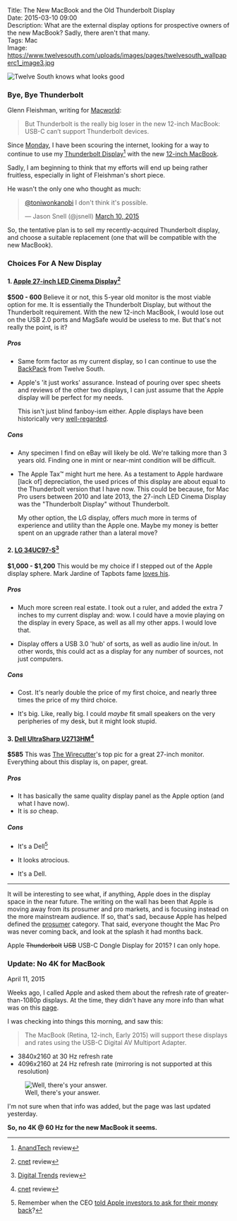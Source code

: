 Title: The New MacBook and the Old Thunderbolt Display  
Date: 2015-03-10 09:00  
Description: What are the external display options for prospective owners of the new MacBook? Sadly, there aren't that many.  
Tags: Mac  
Image: https://www.twelvesouth.com/uploads/images/pages/twelvesouth_wallpaperc1_image3.jpg  

![Twelve South knows what looks good][photo]

### Bye, Bye Thunderbolt

Glenn Fleishman, writing for [Macworld][macworld]:

> But Thunderbolt is the really big loser in the new 12-inch MacBook: USB-C can’t support Thunderbolt devices.

Since [Monday][apple], I have been scouring the internet, looking for a way to continue to use my [Thunderbolt Display][apple 2][^tbd] with the new [12-inch MacBook][theoveranalyzed].

Sadly, I am beginning to think that my efforts will end up being rather fruitless, especially in light of Fleishman's short piece.

He wasn't the only one who thought as much:

<blockquote lang="en"><p><a href="https://twitter.com/ToniWonKanobi" title="Me on Twitter">@toniwonkanobi</a> I don&#39;t think it&#39;s possible.</p>&mdash; Jason Snell (@jsnell) <a href="https://twitter.com/jsnell/status/575428012935675904" title="Jason Snell responding to my question">March 10, 2015</a></blockquote>

So, the tentative plan is to sell my recently-acquired Thunderbolt display, and choose a suitable replacement (one that will be compatible with the new MacBook).

### Choices For A New Display

#### 1. [Apple 27-inch LED Cinema Display][apple 2][^cd]		

**$500 - 600** Believe it or not, this 5-year old monitor is the most viable option for me. It is essentially the Thunderbolt Display, but without the Thunderbolt requirement. With the new 12-inch MacBook, I would lose out on the USB 2.0 ports and MagSafe would be useless to me. But that's not really the point, is it? 

##### Pros
				
* Same form factor as my current display, so I can continue to use the [BackPack][twelvesouth] from Twelve South.
* Apple's 'it just works' assurance. Instead of pouring over spec sheets and reviews of the other two displays, I can just assume that the Apple display will be perfect for my needs.

	This isn't just blind fanboy-ism either. Apple displays have been historically very [well-regarded][cnet]. 

##### Cons

* Any specimen I find on eBay will likely be old. We're talking more than 3 years old. Finding one in mint or near-mint condition will be difficult.

* The Apple Tax™ might hurt me here. As a testament to Apple hardware [lack of] depreciation, the used prices of this display are about equal to the Thunderbolt version that I have now. This could be because, for Mac Pro users between 2010 and late 2013, the 27-inch LED Cinema Display was the "Thunderbolt Display" without Thunderbolt. 

	My other option, the LG display, offers *much* more in terms of experience and utility than the Apple one. Maybe my money is better spent on an upgrade rather than a lateral move?
			
#### 2. [LG 34UC97-S][lg][^lg]

**$1,000 - $1,200** This would be my choice if I stepped out of the Apple display sphere. Mark Jardine of Tapbots fame [loves his][twitter].

##### Pros

* Much more screen real estate. I took out a ruler, and added the extra 7 inches to my current display and: wow. I could have a movie playing on the display in every Space, as well as all my other apps. I would love that. 

* Display offers a USB 3.0 'hub' of sorts, as well as audio line in/out. In other words, this could act as a display for any number of sources, not just computers.

##### Cons

* Cost. It's nearly double the price of my first choice, and nearly three times the price of my third choice.

* It's big. Like, really big. I could *maybe* fit small speakers on the very peripheries of my desk, but it might look stupid.
			
#### 3. [Dell UltraSharp U2713HM][dell][^us]

**$585** This was [The Wirecutter][thewirecutter]'s top pic for a great 27-inch monitor. Everything about this display is, on paper, great. 
			
##### Pros
			
* It has basically the same quality display panel as the Apple option (and what I have now).
* It is *so* cheap. 

##### Cons

* It's a Dell[^md]

* It looks atrocious.

* It's a Dell.
			
***

It will be interesting to see what, if anything, Apple does in the display space in the near future. The writing on the wall has been that Apple is moving away from its prosumer and pro markets, and is focusing instead on the more mainstream audience. If so, that's sad, because Apple has helped defined the [prosumer][wikipedia] category. That said, everyone thought the Mac Pro was never coming back, and look at the splash it had months back.

Apple <s>Thunderbolt</s> <s>USB</s> USB-C Dongle Display for 2015? I can only hope. 

<aside class="update">

### Update: No 4K for MacBook
<p class="updateTime"><time datetime="2015-04-11">April 11, 2015</time></p>

Weeks ago, I called Apple and asked them about the refresh rate of greater-than-1080p displays. At the time, they didn't have any more info than what was on this [page][applep].

I was checking into things this morning, and saw this:

> The MacBook (Retina, 12-inch, Early 2015) will support these displays and rates using the USB-C Digital AV Multiport Adapter.

* 3840x2160 at 30 Hz refresh rate
* 4096x2160 at 24 Hz refresh rate (mirroring is not supported at this resolution)
	
<figure>
	<img class="screenshot iphone" src="http://d.pr/i/JI2b+" alt="Well, there's your answer." title="Well, there's your answer.">
	<figcaption>Well, there's your answer.</figcaption>
</figure>

I'm not sure when that info was added, but the page was last updated yesterday.

**So, no 4K @ 60 Hz for the new MacBook it seems.**

</aside>

[^tbd]: [AnandTech][youtube] review
[^cd]: [cnet][cnet] review
[^lg]: [Digital Trends][digitaltrends] review
[^us]: [cnet][cnet 2] review
[^md]: Remember when the CEO [told Apple investors to ask for their money back][cnet 3]?

[applep]: https://support.apple.com/en-us/HT202856 "Apple Support Page: 'Use 4K displays and Ultra HD TVs with your Mac'"
[apple]: http://www.apple.com/live/2015-mar-event/ "Apple's live event for March 2015"
[apple 2]: https://www.apple.com/displays "Product page for Apple's displays"
[cnet]: http://www.cnet.com/products/apple-led-cinema-display-27-inch-2010/ "Cnet reviewing the LED Cinema Display from 2010"
[cnet 2]: http://www.cnet.com/products/dell-u2713hm/ "Cnet reviewing Dell's U2713 (Thunderbolt Display competitor)"
[cnet 3]: http://news.cnet.com/Dell-Apple-should-close-shop/2100-1001_3-203937.html "Cnet covering Michael Dell's suggestion that Apple close up shop and give the money back to the shareholders"
[dell]: http://www.dell.com/ed/business/p/dell-u2713hm/pd "Dell's product page for the U2713"
[digitaltrends]: http://www.digitaltrends.com/monitor-reviews/lg-34uc97-review/ "Review of LG's 34UC97 (Mark Jardine's monitor)"
[lg]: http://www.lg.com/us/monitors/lg-34UC97-S-ultrawide-monitor "LG's product page for the 34UC97"
[macworld]: http://www.macworld.com/article/2894423/thunderbolted-usb-c-is-our-new-connection-overlord-get-used-to-it.html "Macworld: Thunderbolt gone?"
[photo]: https://www.twelvesouth.com/uploads/images/pages/twelvesouth_wallpaperc1_image3.jpg "Twelve South knows what looks good"
[theoveranalyzed]: /2015/3/9/hands-on-with-the-new-12-inch-macbook-with-retina-display "My link to the first hands-on with the new MacBook"
[thewirecutter]: http://thewirecutter.com/reviews/a-great-27-inch-lcd-monitor/ "Wirecutter reviews for 27-inch monitors"
[twelvesouth]: https://www.twelvesouth.com/product/backpack-for-imac "Twelve South's BackPack for iMac/ACD/TD"
[twitter]: https://twitter.com/markjardine/status/575430861077676032 "Mark Jardine loves his LG monitor"
[wikipedia]: https://en.wikipedia.org/wiki/Prosumer "Wikipedia: Prosumer"
[youtube]: https://www.youtube.com/watch?v=8Z7RxvkqF5I "AnandTech's review of the Thunderbolt Display"